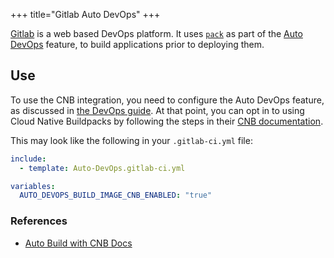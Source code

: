 +++
title="Gitlab Auto DevOps"
+++

[Gitlab][about-gitlab] is a web based DevOps platform. It uses [`pack`][pack] as part of the [Auto DevOps][devops] feature, to
build applications prior to deploying them.
<!--more-->

## Use
To use the CNB integration, you need to configure the Auto DevOps feature, as discussed in [the DevOps guide][devops-guide]. At that point,
you can opt in to using Cloud Native Buildpacks by following the steps in their [CNB documentation][use-cnbs].

This may look like the following in your `.gitlab-ci.yml` file:
```yaml
include:
  - template: Auto-DevOps.gitlab-ci.yml

variables:
  AUTO_DEVOPS_BUILD_IMAGE_CNB_ENABLED: "true"
```

### References

- [Auto Build with CNB Docs][use-cnbs]

[pack]: /docs/install-pack
[about-gitlab]: https://about.gitlab.com/
[devops]: https://docs.gitlab.com/ee/topics/autodevops/
[devops-guide]: https://docs.gitlab.com/ee/topics/autodevops/#get-started-with-auto-devops
[use-cnbs]: https://docs.gitlab.com/ee/topics/autodevops/stages.html#auto-build-using-cloud-native-buildpacks
